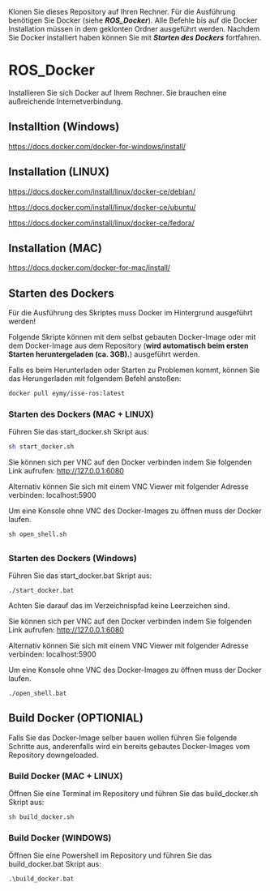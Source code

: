 Klonen Sie dieses Repository auf Ihren Rechner. Für die Ausführung benötigen Sie Docker (siehe _**ROS_Docker**_). Alle Befehle bis auf die Docker Installation müssen in dem geklonten Ordner ausgeführt werden. Nachdem Sie Docker installiert haben können Sie mit _**Starten des Dockers**_ fortfahren.
# ROS_Docker
Installieren Sie sich Docker auf Ihrem Rechner. Sie brauchen eine außreichende Internetverbindung.

## Installtion (Windows)
https://docs.docker.com/docker-for-windows/install/

## Installation (LINUX)
https://docs.docker.com/install/linux/docker-ce/debian/

https://docs.docker.com/install/linux/docker-ce/ubuntu/

https://docs.docker.com/install/linux/docker-ce/fedora/


## Installation (MAC)
https://docs.docker.com/docker-for-mac/install/


## Starten des Dockers
Für die Ausführung des Skriptes muss Docker im Hintergrund ausgeführt werden!

Folgende Skripte können mit dem selbst gebauten Docker-Image oder mit dem Docker-Image aus dem Repository (**wird automatisch beim ersten Starten heruntergeladen (ca. 3GB).**) ausgeführt werden.

Falls es beim Herunterladen oder Starten zu Problemen kommt, können Sie das Herungerladen mit folgendem Befehl anstoßen:
```bash
docker pull eymy/isse-ros:latest
```

### Starten des Dockers (MAC + LINUX)

Führen Sie das start_docker.sh Skript aus:
```bash
sh start_docker.sh
```

Sie können sich per VNC auf den Docker verbinden indem Sie folgenden Link aufrufen:
http://127.0.0.1:6080

Alternativ können Sie sich mit einem VNC Viewer mit folgender Adresse verbinden:
localhost:5900

Um eine Konsole ohne VNC des Docker-Images zu öffnen muss der Docker laufen.
```
sh open_shell.sh
```
##
### Starten des Dockers (Windows)

Führen Sie das start_docker.bat Skript aus:
```
./start_docker.bat
```

Achten Sie darauf das im Verzeichnispfad keine Leerzeichen sind.

Sie können sich per VNC auf den Docker verbinden indem Sie folgenden Link aufrufen:
http://127.0.0.1:6080

Alternativ können Sie sich mit einem VNC Viewer mit folgender Adresse verbinden:
localhost:5900

Um eine Konsole ohne VNC des Docker-Images zu öffnen muss der Docker laufen.
```
./open_shell.bat
```

## Build Docker (OPTIONIAL)
Falls Sie das Docker-Image selber bauen wollen führen Sie folgende Schritte aus, anderenfalls wird ein bereits gebautes Docker-Images vom Repository downgeloaded.
### Build Docker (MAC + LINUX)
Öffnen Sie eine Terminal im Repository und führen Sie das build_docker.sh Skript aus:
```bash
sh build_docker.sh
```

### Build Docker (WINDOWS)
Öffnen Sie eine Powershell im Repository und führen Sie das build_docker.bat Skript aus:
```
.\build_docker.bat
```


